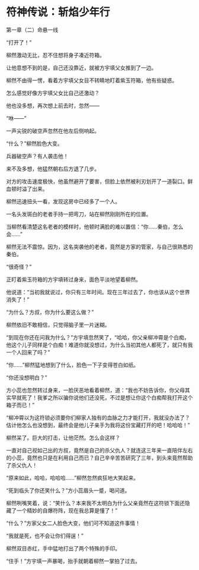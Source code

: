 # 符神传说：斩焰少年行

第一章（二）命悬一线 

“打开了！” 

柳然激动无比，忍不住想将身子凑近符箱。 

让他意想不到的是，自己还没靠近，就被方宇填父女推到了一边。 

柳然不由得一愣，看着方宇填父女目不转睛地盯着紫玉符箱，他有些疑惑。 

怎么感觉好像方宇填父女比自己还激动？ 

他也没多想，再次想上前去时，忽然—— 

“咻——” 

一声尖锐的破空声忽然在他左后侧响起。 

“什么？”柳然脸色大变。 

兵器破空声？有人袭击他！ 

来不及多想，他猛然朝右后方退了几步。 

对方的攻击速度极快，他虽然避开了要害，但脸上依然被利刃划开了一道裂口。鲜血顿时溢了出来。 

柳然迅速扭头一看，发现这房中已经多了一个人。 

一名头发斑白的老者手持一把弯刀，站在柳然刚刚所在的位置。 

当柳然看清楚这名老者的模样时，他顿时满脸的难以置信：“你……秦伯，怎么会……” 

柳然无法不震惊。因为，这名突袭他的老者，竟然是方家的管家，与自己很熟悉的秦伯。 

“很奇怪？” 

正盯着紫玉符箱的方宇填转过身来，面色平淡地望着柳然。 

他说道：“当初我就说过，你只有三年时间。现在三年过去了，你也该从这个世界消失了！” 

“为什么？方叔，你为什么要这么做？” 

柳然依旧不敢相信，只觉得脑子里一片迷糊。 

“到现在你还在问我为什么？”方宇填忽然笑了，“哈哈，你父亲柳冲霄是个白痴，他这个儿子同样是个白痴！难道你就没想过，为什么当初其他人都死了，就只有我一个人回来了吗？” 

“你……”柳然猛地想到了什么，脸色一下子变得苍白如纸。 

“你还没想明白？” 

方小蕊也忽然转过身来，一脸厌恶地看着柳然，道：“我也不妨告诉你，你父母其实早就死了！我爹之所以骗你说他们还没死，不过是想让你这个白痴帮我打开这个箱子而已！” 

“柳冲霄以为这符锁必须要你们柳家人独有的血脉之力才能打开，我就没办法了？估计他怎么也没想到，最终会是他儿子亲手为我将这份宝藏打开的吧！哈哈哈！” 

柳然呆了。巨大的打击，让他茫然。怎么会这样？ 

一直对自己视如己出的方叔，竟然是自己的杀父仇人？就连这三年来一直陪伴左右的小蕊，竟然也只是在利用自己而已？自己辛辛苦苦研究了三年，到头来竟然帮助了杀父仇人！ 

“原来如此，哈哈，哈哈哈……”柳然忽然疯狂地大笑起来。 

“死到临头了你还笑什么？”方小蕊眉头一蹙，喝问道。 

柳然咧嘴笑着，说：“笑什么？本来我不太明白为什么父亲竟然在这符锁下面还隐藏了一个精妙的自爆符阵，现在我总算是懂了！” 

“什么？”方家父女二人脸色大变，他们可不知道这件事情！ 

“我就是死，也不会让你们得逞！” 

柳然双目赤红，手中猛地打出了两个特殊的手印。 

“住手！”方宇填一声暴喝，抬手就朝着柳然一掌拍了过去。